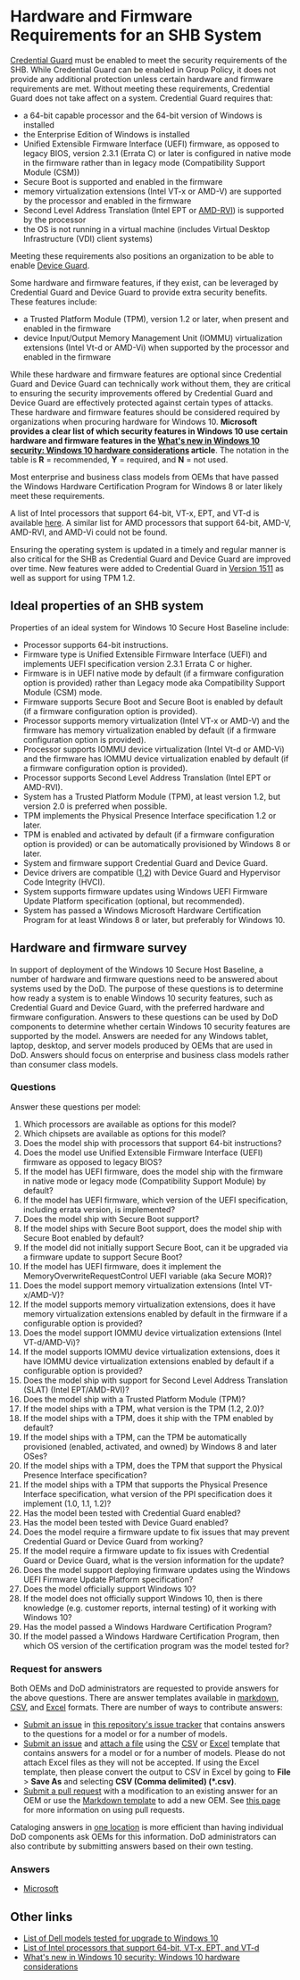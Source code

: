 # Hardware and Firmware Requirements for an SHB System

[Credential Guard](https://technet.microsoft.com/en-us/library/mt483740(v=vs.85).aspx) must be enabled to meet the security requirements of the SHB. While Credential Guard can be enabled in Group Policy, it does not provide any additional protection unless certain hardware and firmware requirements are met. Without meeting these requirements, Credential Guard does not take affect on a system. Credential Guard requires that: 
* a 64-bit capable processor and the 64-bit version of Windows is installed
* the Enterprise Edition of Windows is installed
* Unified Extensible Firmware Interface (UEFI) firmware, as opposed to legacy BIOS, version 2.3.1 (Errata C) or later is configured in native mode in the firmware rather than in legacy mode (Compatibility Support Module (CSM))
* Secure Boot is supported and enabled in the firmware
* memory virtualization extensions (Intel VT-x or AMD-V) are supported by the processor and enabled in the firmware
* Second Level Address Translation (Intel EPT or [AMD-RVI](http://support.amd.com/en-us/kb-articles/Pages/GPU120AMDRVICPUsHyperVWin8.aspx)) is supported by the processor
* the OS is not running in a virtual machine (includes Virtual Desktop Infrastructure (VDI) client systems)

Meeting these requirements also positions an organization to be able to enable [Device Guard](https://technet.microsoft.com/en-us/library/mt463091(v=vs.85).aspx).

Some hardware and firmware features, if they exist, can be leveraged by Credential Guard and Device Guard to provide extra security benefits. These features include: 
* a Trusted Platform Module (TPM), version 1.2 or later, when present and enabled in the firmware
* device Input/Output Memory Management Unit (IOMMU) virtualization extensions (Intel Vt-d or AMD-Vi) when supported by the processor and enabled in the firmware 

While these hardware and firmware features are optional since Credential Guard and Device Guard can technically work without them, they are critical to ensuring the security improvements offered by Credential Guard and Device Guard are effectively protected against certain types of attacks. These hardware and firmware features should be considered required by organizations when procuring hardware for Windows 10. **Microsoft provides a clear list of which security features in Windows 10 use certain hardware and firmware features in the [What's new in Windows 10 security: Windows 10 hardware considerations](https://technet.microsoft.com/en-us/library/mt637125(v=vs.85).aspx#hardware) article**. The notation in the table is **R** = recommended, **Y** = required, and **N** = not used.

Most enterprise and business class models from OEMs that have passed the Windows Hardware Certification Program for Windows 8 or later likely meet these requirements.


A list of Intel processors that support 64-bit, VT-x, EPT, and VT-d is available [here](http://ark.intel.com/Search/Advanced?s=t&InstructionSet=64-bit&VTX=true&ExtendedPageTables=true&VTD=true). A similar list for AMD processors that support 64-bit, AMD-V, AMD-RVI, and AMD-Vi could not be found.


Ensuring the operating system is updated in a timely and regular manner is also critical for the SHB as Credential Guard and Device Guard are improved over time. New features were added to Credential Guard in [Version 1511](https://technet.microsoft.com/en-us/library/mt621547(v=vs.85).aspx) as well as support for using TPM 1.2.

## Ideal properties of an SHB system
Properties of an ideal system for Windows 10 Secure Host Baseline include:
* Processor supports 64-bit instructions.
* Firmware type is Unified Extensible Firmware Interface (UEFI) and implements UEFI specification version 2.3.1 Errata C or higher.
* Firmware is in UEFI native mode by default (if a firmware configuration option is provided) rather than Legacy mode aka Compatibility Support Module (CSM) mode.
* Firmware supports Secure Boot and Secure Boot is enabled by default (if a firmware configuration option is provided).
* Processor supports memory virtualization (Intel VT-x or AMD-V) and the firmware has memory virtualization enabled by default (if a firmware configuration option is provided).
* Processor supports IOMMU device virtualization (Intel Vt-d or AMD-Vi) and the firmware has IOMMU device virtualization enabled by default (if a  firmware configuration option is provided).
* Processor supports Second Level Address Translation (Intel EPT or AMD-RVI).
* System has a Trusted Platform Module (TPM), at least version 1.2, but version 2.0 is preferred when possible.
* TPM implements the Physical Presence Interface specification 1.2 or later.
* TPM is enabled and activated by default (if a firmware configuration option is provided) or can be automatically provisioned by Windows 8 or later.
* System and firmware support Credential Guard and Device Guard.
* Device drivers are compatible ([1](https://blogs.msdn.microsoft.com/windows_hardware_certification/2015/10/29/new-device-level-test-to-be-included-as-part-of-the-compatibility-program-in-november-2015/),[2](https://blogs.msdn.microsoft.com/windows_hardware_certification/2015/05/22/driver-compatibility-with-device-guard-in-windows-10/)) with Device Guard and Hypervisor Code Integrity (HVCI).
* System supports firmware updates using Windows UEFI Firmware Update Platform specification (optional, but recommended).
* System has passed a Windows Microsoft Hardware Certification Program for at least Windows 8 or later, but preferably for Windows 10.

## Hardware and firmware survey
In support of deployment of the Windows 10 Secure Host Baseline, a number of hardware and firmware questions need to be answered about systems used by the DoD. The purpose of these questions is to determine how ready a system is to enable Windows 10 security features, such as Credential Guard and Device Guard, with the preferred hardware and firmware configuration. Answers to these questions can be used by DoD components to determine whether certain Windows 10 security features are supported by the model. Answers are needed for any Windows tablet, laptop, desktop, and server models produced by OEMs that are used in DoD. Answers should focus on enterprise and business class models rather than consumer class models. 

### Questions

Answer these questions per model:

1. Which processors are available as options for this model?
1. Which chipsets are available as options for this model?
1. Does the model ship with processors that support 64-bit instructions? 
1. Does the model use Unified Extensible Firmware Interface (UEFI) firmware as opposed to legacy BIOS? 
1. If the model has UEFI firmware, does the model ship with the firmware in native mode or legacy mode (Compatibility Support Module) by default? 
1. If the model has UEFI firmware, which version of the UEFI specification, including errata version, is implemented? 
1. Does the model ship with Secure Boot support? 
1. If the model ships with Secure Boot support, does the model ship with Secure Boot enabled by default? 
1. If the model did not initially support Secure Boot, can it be upgraded via a firmware update to support Secure Boot? 
1. If the model has UEFI firmware, does it implement the MemoryOverwriteRequestControl UEFI variable (aka Secure MOR)? 
1. Does the model support memory virtualization extensions (Intel VT-x/AMD-V)? 
1. If the model supports memory virtualization extensions, does it have memory virtualization extensions enabled by default in the firmware if a configurable option is provided? 
1. Does the model support IOMMU device virtualization extensions (Intel VT-d/AMD-Vi)? 
1. If the model supports IOMMU device virtualization extensions, does it have IOMMU device virtualization extensions enabled by default if a configurable option is provided? 
1. Does the model ship with support for Second Level Address Translation (SLAT) (Intel EPT/AMD-RVI)? 
1. Does the model ship with a Trusted Platform Module (TPM)? 
1. If the model ships with a TPM, what version is the TPM (1.2, 2.0)? 
1. If the model ships with a TPM, does it ship with the TPM enabled by default? 
1. If the model ships with a TPM, can the TPM be automatically provisioned (enabled, activated, and owned) by Windows 8 and later OSes? 
1. If the model ships with a TPM, does the TPM that support the Physical Presence Interface specification? 
1. If the model ships with a TPM that supports the Physical Presence Interface specification, what version of the PPI specification does it implement (1.0, 1.1, 1.2)? 
1. Has the model been tested with Credential Guard enabled? 
1. Has the model been tested with Device Guard enabled? 
1. Does the model require a firmware update to fix issues that may prevent Credential Guard or Device Guard from working? 
1. If the model require a firmware update to fix issues with Credential Guard or Device Guard, what is the version information for the update? 
1. Does the model support deploying firmware updates using the Windows UEFI Firmware Update Platform specification? 
1. Does the model officially support Windows 10? 
1. If the model does not officially support Windows 10, then is there knowledge (e.g. customer reports, internal testing) of it working with Windows 10? 
1. Has the model passed a Windows Hardware Certification Program? 
1. If the model passed a Windows Hardware Certification Program, then which OS version of the certification program was the model tested for? 

### Request for answers

Both OEMs and DoD administrators are requested to provide answers for the above questions. There are answer templates available in [markdown](./Template.md), [CSV](./Template.csv), and [Excel](./Template.xlsx) formats. There are number of ways to contribute answers:
* [Submit an issue](https://github.com/iadgov/Secure-Host-Baseline/issues/new) in [this repository's issue tracker](https://github.com/iadgov/Secure-Host-Baseline/issues) that contains answers to the questions for a model or for a number of models. 
* [Submit an issue](https://github.com/iadgov/Secure-Host-Baseline/issues/new) and [attach a file](https://help.github.com/articles/file-attachments-on-issues-and-pull-requests/) using the [CSV](./Template.csv) or [Excel](./Template.xlsx) template that contains answers for a model or for a number of models. Please do not attach Excel files as they will not be accepted. If using the Excel template, then please convert the output to CSV in Excel by going to **File** > **Save As** and selecting **CSV (Comma delimited) (\*.csv)**.
* [Submit a pull request](https://help.github.com/articles/creating-a-pull-request/) with a modification to an existing answer for an OEM or use the [Markdown template](./Template.md) to add a new OEM. See [this page](https://help.github.com/articles/using-pull-requests/) for more information on using pull requests.

Cataloging answers in [one location](./) is more efficient than having individual DoD components ask OEMs for this information. DoD administrators can also contribute by submitting answers based on their own testing. 

### Answers

* [Microsoft](./Microsoft/Microsoft.md)

## Other links

* [List of Dell models tested for upgrade to Windows 10](http://www.dell.com/support/article/us/en/19/SLN297954)
* [List of Intel processors that support 64-bit, VT-x, EPT, and VT-d](http://ark.intel.com/Search/Advanced?s=t&InstructionSet=64-bit&VTX=true&ExtendedPageTables=true&VTD=true)
* [What's new in Windows 10 security: Windows 10 hardware considerations](https://technet.microsoft.com/en-us/library/mt637125(v=vs.85).aspx#hardware)